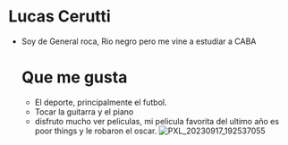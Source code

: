# Lucas Cerutti
- Soy de General roca, Rio negro pero me vine a estudiar a CABA
  # Que me gusta
  - El deporte, principalmente el futbol.
  - Tocar la guitarra y el piano
  - disfruto mucho ver peliculas, mi pelicula favorita del ultimo año es poor things y le robaron el oscar. 
![PXL_20230917_192537055](https://github.com/pdepviernestm/2024-presentacion-CeLucas1/assets/165450422/3860c9c6-8319-4f84-bf89-ba07615dbd59)
